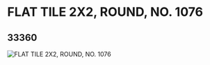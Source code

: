 # FLAT TILE 2X2, ROUND, NO. 1076
## 33360
![FLAT TILE 2X2, ROUND, NO. 1076](https://lc-www-live-s.legocdn.com/media/bricks/5/2/6186643.jpg)